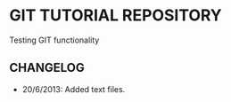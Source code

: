 # GIT TUTORIAL REPOSITORY




Testing GIT functionality


## CHANGELOG

* 20/6/2013: Added text files.